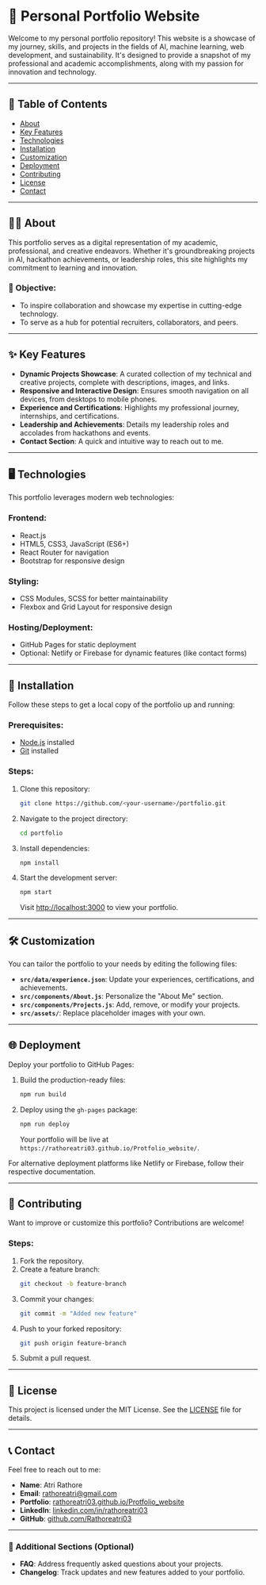 # 🌟 Personal Portfolio Website

Welcome to my personal portfolio repository! This website is a showcase of my journey, skills, and projects in the fields of AI, machine learning, web development, and sustainability. It's designed to provide a snapshot of my professional and academic accomplishments, along with my passion for innovation and technology.

---

## 🚀 Table of Contents

- [About](#about)
- [Key Features](#key-features)
- [Technologies](#technologies)
- [Installation](#installation)
- [Customization](#customization)
- [Deployment](#deployment)
- [Contributing](#contributing)
- [License](#license)
- [Contact](#contact)

---

## 🧑‍💻 About

This portfolio serves as a digital representation of my academic, professional, and creative endeavors. Whether it's groundbreaking projects in AI, hackathon achievements, or leadership roles, this site highlights my commitment to learning and innovation.

### 🎯 Objective:
- To inspire collaboration and showcase my expertise in cutting-edge technology.
- To serve as a hub for potential recruiters, collaborators, and peers.

---

## ✨ Key Features

- **Dynamic Projects Showcase**: A curated collection of my technical and creative projects, complete with descriptions, images, and links.
- **Responsive and Interactive Design**: Ensures smooth navigation on all devices, from desktops to mobile phones.
- **Experience and Certifications**: Highlights my professional journey, internships, and certifications.
- **Leadership and Achievements**: Details my leadership roles and accolades from hackathons and events.
- **Contact Section**: A quick and intuitive way to reach out to me.

---

## 🖥️ Technologies

This portfolio leverages modern web technologies:

### **Frontend**:
- React.js
- HTML5, CSS3, JavaScript (ES6+)
- React Router for navigation
- Bootstrap for responsive design

### **Styling**:
- CSS Modules, SCSS for better maintainability
- Flexbox and Grid Layout for responsive design

### **Hosting/Deployment**:
- GitHub Pages for static deployment
- Optional: Netlify or Firebase for dynamic features (like contact forms)

---

## 🔧 Installation

Follow these steps to get a local copy of the portfolio up and running:

### Prerequisites:
- [Node.js](https://nodejs.org/) installed
- [Git](https://git-scm.com/) installed

### Steps:
1. Clone this repository:
   ```bash
   git clone https://github.com/<your-username>/portfolio.git
   ```

2. Navigate to the project directory:
   ```bash
   cd portfolio
   ```

3. Install dependencies:
   ```bash
   npm install
   ```

4. Start the development server:
   ```bash
   npm start
   ```

   Visit [http://localhost:3000](http://localhost:3000) to view your portfolio.

---

## 🛠️ Customization

You can tailor the portfolio to your needs by editing the following files:

- **`src/data/experience.json`**: Update your experiences, certifications, and achievements.
- **`src/components/About.js`**: Personalize the "About Me" section.
- **`src/components/Projects.js`**: Add, remove, or modify your projects.
- **`src/assets/`**: Replace placeholder images with your own.

---

## 🌐 Deployment

Deploy your portfolio to GitHub Pages:

1. Build the production-ready files:
   ```bash
   npm run build
   ```

2. Deploy using the `gh-pages` package:
   ```bash
   npm run deploy
   ```

   Your portfolio will be live at `https://rathoreatri03.github.io/Protfolio_website/`.

For alternative deployment platforms like Netlify or Firebase, follow their respective documentation.

---

## 🤝 Contributing

Want to improve or customize this portfolio? Contributions are welcome! 

### Steps:
1. Fork the repository.
2. Create a feature branch:
   ```bash
   git checkout -b feature-branch
   ```
3. Commit your changes:
   ```bash
   git commit -m "Added new feature"
   ```
4. Push to your forked repository:
   ```bash
   git push origin feature-branch
   ```
5. Submit a pull request.

---

## 📄 License

This project is licensed under the MIT License. See the [LICENSE](https://github.com/Rathoreatri03/Protfolio_website/blob/main/LICENCE) file for details.

---

## 📞 Contact

Feel free to reach out to me:

- **Name**: Atri Rathore  
- **Email**: rathoreatri@gmail.com  
- **Portfolio**: [rathoreatri03.github.io/Protfolio_website](https://rathoreatri03.github.io/Protfolio_website)  
- **LinkedIn**: [linkedin.com/in/rathoreatri03](https://www.linkedin.com/in/rathoreatri03)  
- **GitHub**: [github.com/Rathoreatri03](https://github.com/Rathoreatri03)

---

### 🌟 Additional Sections (Optional)
- **FAQ**: Address frequently asked questions about your projects.
- **Changelog**: Track updates and new features added to your portfolio.
